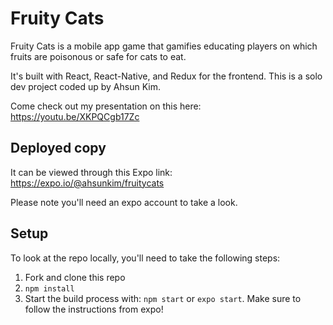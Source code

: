 # Fruity Cats

Fruity Cats is a mobile app game that gamifies educating players on which fruits are poisonous or safe for cats to eat.

It's built with React, React-Native, and Redux for the frontend. This is a solo dev project coded up by Ahsun Kim.

Come check out my presentation on this here: https://youtu.be/XKPQCgb17Zc

## Deployed copy

It can be viewed through this Expo link: https://expo.io/@ahsunkim/fruitycats

Please note you'll need an expo account to take a look.

## Setup

To look at the repo locally, you'll need to take the following steps:

1. Fork and clone this repo
2. `npm install`
3. Start the build process with: `npm start` or `expo start`. Make sure to follow the instructions from expo!
